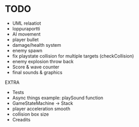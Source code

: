 # TODO
- UML relaatiot
- loppuraportti
- AI movement
- player bullet 
- damage/health system
- enemy spawn
- fix playstate collision for multiple targets (checkCollision)
- enemy explosion throw back
- Score & wave counter
- final sounds & graphics

EXTRA
- Tests
- Async things example: playSound function
- GameStateMachine -> Stack
- player acceleration smooth
- collision box size
- Creadits
